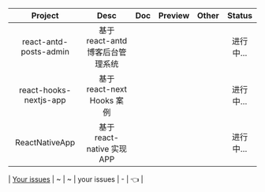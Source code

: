 |        Project         |               Desc               | Doc | Preview | Other | Status  |
| :--------------------: | :------------------------------: | --- | :-----: | :---: | :-----: |
| react-antd-posts-admin | 基于 react-antd 博客后台管理系统 |     |         |       | 进行中… |
| react-hooks-nextjs-app |    基于 react-next Hooks 案例    |     |         |       | 进行中… |
| ReactNativeApp | 基于 react-native 实现 APP | | | | 进行中… |

| [Your issues](https://github.com/yayxs/react-technology-stack/issues) | ~ | ~ | your issues | - | :point_left: |
